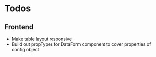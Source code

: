 # Todos

## Frontend
- Make table layout responsive
- Build out propTypes for DataForm component to cover properties of config object
